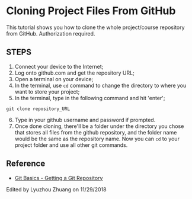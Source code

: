 # Cloning Project Files From GitHub
This tutorial shows you how to clone the whole project/course repository from GitHub. Authorization required.

## STEPS
1. Connect your device to the Internet;
2. Log onto github.com and get the repository URL;
3. Open a terminal on your device;
4. In the terminal, use `cd` command to change the directory to where you want to store your project;
5. In the terminal, type in the following command and hit 'enter';
```
git clone repository_URL
```
6. Type in your github username and password if prompted.
7. Once done cloning, there'll be a folder under the directory you chose that stores all files from the github repository, and the folder name would be the same as the repository name. Now you can `cd` to your project folder and use all other git commands.

## Reference
- [Git Basics - Getting a Git Repository](https://git-scm.com/book/en/v2/Git-Basics-Getting-a-Git-Repository)

Edited by Lyuzhou Zhuang on 11/29/2018